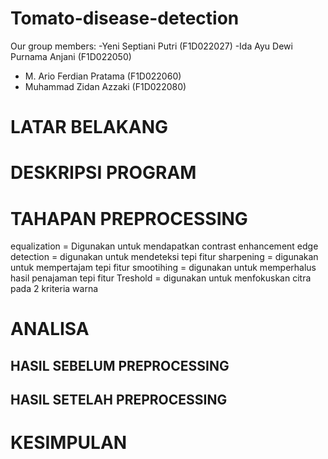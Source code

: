 # Tomato-disease-detection
Our group members:
  -Yeni Septiani Putri (F1D022027)
  -Ida Ayu Dewi Purnama Anjani (F1D022050)
  - M. Ario Ferdian Pratama (F1D022060)
  - Muhammad Zidan Azzaki (F1D022080)

# LATAR BELAKANG


# DESKRIPSI PROGRAM


# TAHAPAN PREPROCESSING
equalization = Digunakan untuk mendapatkan contrast enhancement
edge detection = digunakan untuk mendeteksi tepi fitur
sharpening = digunakan untuk mempertajam tepi fitur
smootihing = digunakan untuk memperhalus hasil penajaman tepi fitur
Treshold = digunakan untuk menfokuskan citra pada 2 kriteria warna

# ANALISA
## HASIL SEBELUM PREPROCESSING

## HASIL SETELAH PREPROCESSING

# KESIMPULAN

